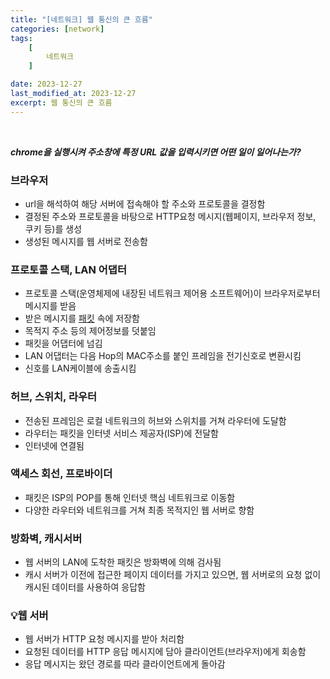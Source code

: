 ```yaml
---
title: "[네트워크] 웹 통신의 큰 흐름"
categories: [network]
tags:
    [
        네트워크
    ]

date: 2023-12-27
last_modified_at: 2023-12-27
excerpt: 웹 통신의 큰 흐름
---
```

<br/>

***chrome을 실행시켜 주소창에 특정 URL 값을 입력시키면 어떤 일이 일어나는가?***

### 브라우저

- url을 해석하여 해당 서버에 접속해야 할 주소와 프로토콜을 결정함
- 결정된 주소와 프로토콜을 바탕으로 HTTP요청 메시지(웹페이지, 브라우저 정보, 쿠키 등)를 생성
- 생성된 메시지를 웹 서버로 전송함

### 프로토콜 스택, LAN 어댑터

- 프로토콜 스택(운영체제에 내장된 네트워크 제어용 소프트웨어)이 브라우저로부터 메시지를 받음
- 받은 메시지를 [패킷](https://gjisoo.github.io/java//) 속에 저장함
- 목적지 주소 등의 제어정보를 덧붙임
- 패킷을 어댑터에 넘김
- LAN 어댑터는 다음 Hop의 MAC주소를 붙인 프레임을 전기신호로 변환시킴
- 신호를 LAN케이블에 송출시킴

### 허브, 스위치, 라우터

- 전송된 프레임은 로컬 네트워크의 허브와 스위치를 거쳐 라우터에 도달함
- 라우터는 패킷을 인터넷 서비스 제공자(ISP)에 전달함
- 인터넷에 연결됨

### 액세스 회선, 프로바이더

- 패킷은 ISP의 POP를 통해 인터넷 핵심 네트워크로 이동함
- 다양한 라우터와 네트워크를 거쳐 최종 목적지인 웹 서버로 향함

### 방화벽, 캐시서버

- 웹 서버의 LAN에 도착한 패킷은 방화벽에 의해 검사됨
- 캐시 서버가 이전에 접근한 페이지 데이터를 가지고 있으면, 웹 서버로의 요청 없이 캐시된 데이터를 사용하여 응답함

### 💡웹 서버

- 웹 서버가 HTTP 요청 메시지를 받아 처리함
- 요청된 데이터를 HTTP 응답 메시지에 담아 클라이언트(브라우저)에게 회송함
- 응답 메시지는 왔던 경로를 따라 클라이언트에게 돌아감